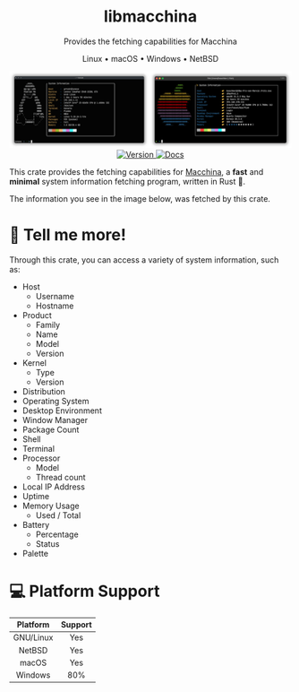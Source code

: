 <div align="center">
<h1>libmacchina</h1>

Provides the fetching capabilities for Macchina

Linux • macOS • Windows • NetBSD

<img src="screenshots/preview.png" alt="Preview" />

<a href="https://crates.io/crates/macchina">
    <img src="https://img.shields.io/crates/v/macchina?style=for-the-badge&label=VERSION&color=0D3B66" alt="Version" />
</a>

<a href="https://docs.rs/crate/libmacchina/">
    <img src="https://docs.rs/libmacchina/badge.svg" alt="Docs" />
</a>

</div>

This crate provides the fetching capabilities for [Macchina](https://github.com/Macchina-CLI/macchina), a __fast__ and __minimal__ system information fetching program, written in Rust 🦀.

The information you see in the image below, was fetched by this crate.

# 💬 Tell me more!

Through this crate, you can access a variety of system information, such as:
- Host
  - Username
  - Hostname
- Product
  - Family
  - Name
  - Model
  - Version
- Kernel
  - Type
  - Version
- Distribution
- Operating System
- Desktop Environment
- Window Manager
- Package Count
- Shell
- Terminal
- Processor
  - Model
  - Thread count
- Local IP Address
- Uptime
- Memory Usage
  - Used / Total
- Battery
  - Percentage
  - Status
- Palette

# 💻 Platform Support

|  Platform |      Support       |
| :-:       |        :-:         |
| GNU/Linux |        Yes         |
| NetBSD    |        Yes         |
| macOS     |        Yes         |
| Windows   |        80%         |
